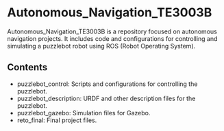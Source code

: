 # Autonomous_Navigation_TE3003B
Autonomous_Navigation_TE3003B is a repository focused on autonomous navigation projects. It includes code and configurations for controlling and simulating a puzzlebot robot using ROS (Robot Operating System).

## Contents
- puzzlebot_control: Scripts and configurations for controlling the puzzlebot.
- puzzlebot_description: URDF and other description files for the puzzlebot.
- puzzlebot_gazebo: Simulation files for Gazebo.
- reto_final: Final project files.
